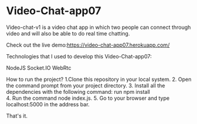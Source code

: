 # Video-Chat-app07

Video-chat-v1 is a video chat app in which two people can connect through video and will also be able to do real time chatting.


Check out the live demo:https://video-chat-app07.herokuapp.com/



Technologies that I used to develop this Video-Chat-app07:

NodeJS
Socket.IO
WebRtc


How to run the project?
1.Clone this repository in your local system.
2. Open the command prompt from your project directory.
3. Install all the dependencies with the following command:
   run npm install  
4. Run the command node index.js.
5. Go to your browser and type localhost:5000 in the address bar.

That's it.
